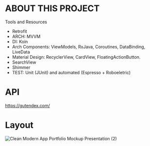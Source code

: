 # ABOUT THIS PROJECT

Tools and Resources 

- Retrofit
- ARCH: MVVM
- DI: Koin
- Arch Components: ViewModels, RxJava, Coroutines, DataBinding, LiveData
- Material Design: RecyclerView, CardView, FloatingActionButton.
- SearchView
- Shimmer
- TEST: Unit (JUnit) and automated (Espresso + Roboeletric) 

# API 
https://gutendex.com/

# Layout

![Clean Modern App Portfolio Mockup Presentation (2)](https://github.com/BruMedeiross/BOOKSTORE/assets/62109684/da06d532-3645-423b-9923-e2e5bf85744b)
